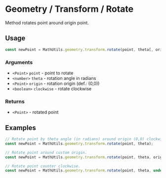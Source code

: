 Geometry / Transform / Rotate
=============================

Method rotates point around origin point.


Usage
-----

```js
const newPoint = MathUtils.geometry.transform.rotate(point, theta[, origin, clockwise]);
```


### Arguments

* `<Point>` `point` - point to rotate
* `<number>` `theta` - rotation angle in radians
* `<Point>` `origin` - rotation origin (def.: (0,0))
* `<boolean>` `clockwise` - rotate clockwise


### Returns

* `<Point>` - rotated point


Examples
--------

```js
// Rotate point by theta angle (in radians) around origin (0,0) clockwise.
const newPoint = MathUtils.geometry.transform.rotate(point, theta);

// Rotate point around custom origin.
const newPoint = MathUtils.geometry.transform.rotate(point, theta, origin);

// Rotate point counter clockwise.
const newPoint = MathUtils.geometry.transform.rotate(point, theta, undefined, false);
```
